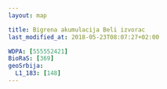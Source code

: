 ```yaml
---
layout: map

title: Bigrena akumulacija Beli izvorac
last_modified_at: 2018-05-23T08:07:27+02:00

WDPA: [555552421]
BioRaS: [369]
geoSrbija:
  L1_183: [148]
---
```

